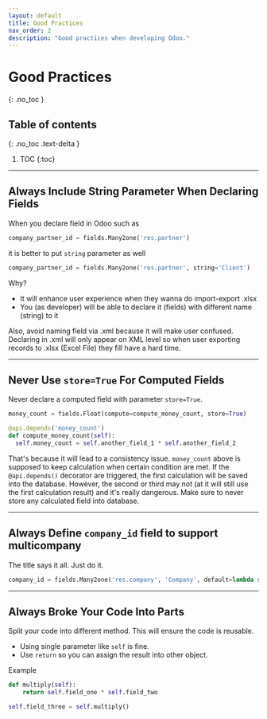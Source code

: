 ```yaml
---
layout: default
title: Good Practices
nav_order: 2
description: "Good practices when developing Odoo."
---
```


# Good Practices
{: .no_toc }

## Table of contents
{: .no_toc .text-delta }

1. TOC
{:toc}

---

## Always Include String Parameter When Declaring Fields
When you declare field in Odoo such as

```python
company_partner_id = fields.Many2one('res.partner')
```

it is better to put `string` parameter as well
```python
company_partner_id = fields.Many2one('res.partner', string='Client')
```
Why?
- It will enhance user experience when they wanna do import-export .xlsx
- You (as developer) will be able to declare it (fields) with different name (string) to it

Also, avoid naming field via .xml because it will make user confused. Declaring in .xml will only appear on XML level so when user exporting records to .xlsx (Excel File) they fill have a hard time.

---

## Never Use `store=True` For Computed Fields
Never declare a computed field with parameter `store=True`.

```python
money_count = fields.Float(compute=compute_money_count, store=True)

@api.depends('money_count')
def compute_money_count(self):
  self.money_count = self.another_field_1 * self.another_field_2
```

That's because it will lead to a consistency issue. `money_count` above is supposed to keep calculation when certain condition are met. If the `@api.depends()` decorator are triggered, the first calculation will be saved into the database. However, the second or third may not (at it will still use the first calculation result) and it's really dangerous. Make sure to never store any calculated field into database.

---

## Always Define `company_id` field to support multicompany
The title says it all. Just do it.
```python
company_id = fields.Many2one('res.company', 'Company', default=lambda self: self.env.company)
```

---

## Always Broke Your Code Into Parts
Split your code into different method. This will ensure the code is reusable.
- Using single parameter like `self` is fine.
- Use `return` so you can assign the result into other object.
  
Example
```python
def multiply(self):
    return self.field_one * self.field_two

self.field_three = self.multiply()
```
